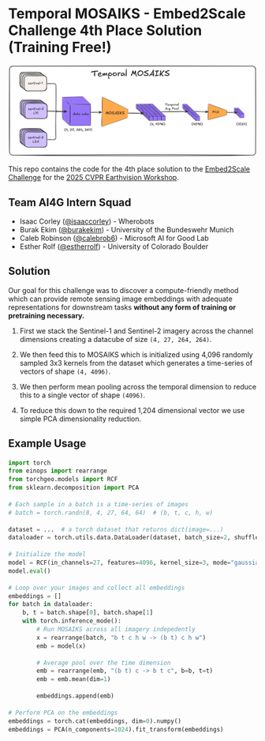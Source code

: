 # Temporal MOSAIKS - Embed2Scale Challenge 4th Place Solution (Training Free!)

<p align="center">
    <img src="./assets/architecture.png" width="800"/><br/>
</p>

This repo contains the code for the 4th place solution to the [Embed2Scale Challenge](https://eval.ai/web/challenges/challenge-page/2465/overview) for the [2025 CVPR Earthvision Workshop](https://www.grss-ieee.org/events/earthvision-2025/).

## Team AI4G Intern Squad

- Isaac Corley ([@isaaccorley](https://github.com/isaaccorley)) - Wherobots
- Burak Ekim ([@burakekim](https://github.com/burakekim)) - University of the Bundeswehr Munich
- Caleb Robinson ([@calebrob6](https://github.com/calebrob6)) - Microsoft AI for Good Lab
- Esther Rolf ([@estherrolf](https://github.com/calebrob6)) - University of Colorado Boulder

## Solution

Our goal for this challenge was to discover a compute-friendly method which can provide remote sensing image embeddings with adequate representations for downstream tasks **without any form of training or pretraining necessary.**

1) First we stack the Sentinel-1 and Sentinel-2 imagery across the channel dimensions creating a datacube of size `(4, 27, 264, 264)`.

2) We then feed this to MOSAIKS which is initialized using 4,096 randomly sampled 3x3 kernels from the dataset which generates a time-series of vectors of shape `(4, 4096)`.

3) We then perform mean pooling across the temporal dimension to reduce this to a single vector of shape `(4096)`.

4) To reduce this down to the required 1,204 dimensional vector we use simple PCA dimensionality reduction.

## Example Usage

```python
import torch
from einops import rearrange
from torchgeo.models import RCF
from sklearn.decomposition import PCA

# Each sample in a batch is a time-series of images
# batch = torch.randn(8, 4, 27, 64, 64)  # (b, t, c, h, w)

dataset = ...  # a torch dataset that returns dict(image=...)
dataloader = torch.utils.data.DataLoader(dataset, batch_size=2, shuffle=False)

# Initialize the model
model = RCF(in_channels=27, features=4096, kernel_size=3, mode="gaussian")
model.eval()

# Loop over your images and collect all embeddings
embeddings = []
for batch in dataloader:
    b, t = batch.shape[0], batch.shape[1]
    with torch.inference_mode():
        # Run MOSAIKS across all imagery indepedently
        x = rearrange(batch, "b t c h w -> (b t) c h w")
        emb = model(x)
        
        # Average pool over the time dimension
        emb = rearrange(emb, "(b t) c -> b t c", b=b, t=t)
        emb = emb.mean(dim=1)

        embeddings.append(emb)

# Perform PCA on the embeddings
embeddings = torch.cat(embeddings, dim=0).numpy()
embeddings = PCA(n_components=1024).fit_transform(embeddings)
```
